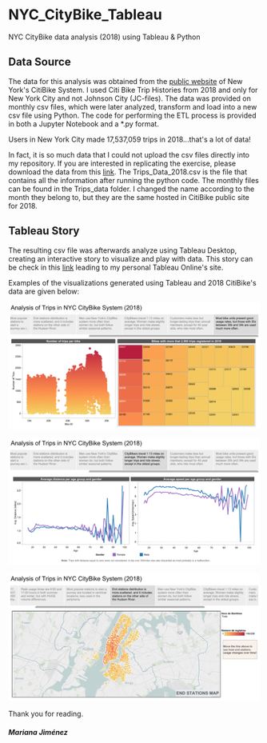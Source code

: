# NYC_CityBike_Tableau
NYC CityBike data analysis (2018) using Tableau & Python

## Data Source
The data for this analysis was obtained from the [public website](https://www.citibikenyc.com/system-data) of New York's CitiBike System.
I used Citi Bike Trip Histories from 2018 and only for New York City and not Johnson City (JC-files). The data was provided on monthly csv
files, which were later analyzed, transform and load into a new csv file using Python. The code for performing the ETL process is provided
in both a Jupyter Notebook and a *.py format.

Users in New York City made 17,537,059 trips in 2018...that's a lot of data!

In fact, it is so much data that I could not upload the csv files directly into my repository. If you are interested in replicating the exercise, please download the data from this [link](https://drive.google.com/drive/folders/1MQI9co9Loc1voWAdtecQFWFuOzGb_cKV?usp=sharing). The Trips_Data_2018.csv is the file that contains all the information after running the python code. The monthly files can be found in the Trips_data folder. I changed the name according to the month they belong to, but they are the same hosted in CitiBike public site for 2018.

## Tableau Story
The resulting csv file was afterwards analyze using Tableau Desktop, creating an interactive story to visualize and play with data.
This story can be check in this [link](https://10ay.online.tableau.com/t/marianajimenez/views/NYC_CityBike2018_Analysis/Analysis?iframeSizedToWindow=true&:embed=y&:showAppBanner=false&:display_count=no&:showVizHome=no#2) leading to my personal Tableau Online's site.

Examples of the visualizations generated using Tableau and 2018 CitiBike's data are given below:

![alt text](https://github.com/MarianaJMtz/NYC_CityBike_Tableau/blob/master/Images/Tableau_Example_1.png)

![alt text](https://github.com/MarianaJMtz/NYC_CityBike_Tableau/blob/master/Images/Tableau_Example_2.png)

![alt text](https://github.com/MarianaJMtz/NYC_CityBike_Tableau/blob/master/Images/Tableau_Example_3.png)

Thank you for reading.

##### Mariana Jiménez
